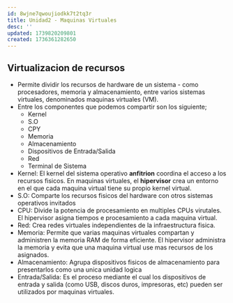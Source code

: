```yaml
---
id: 8wjne7qwoujiodkk7t2tq3r
title: Unidad2 - Maquinas Virtuales
desc: ''
updated: 1739820209801
created: 1736361282650
---
```

## Virtualizacion de recursos
- Permite dividir los recursos de hardware de un sistema - como procesadores, memoria y almacenamiento, entre varios sistemas virtuales, denominados maquinas virtuales (VM).
- Entre los componentes que podemos compartir son los siguiente;
  - Kernel
  - S.O
  - CPY
  - Memoria
  - Almacenamiento
  - Dispositivos de Entrada/Salida
  - Red
  - Terminal de Sistema
- Kernel: El kernel del sistema operativo **anfitrion** coordina el acceso a los recursos fisicos. En maquinas virtuales, el **hipervisor** crea un entorno en el que cada maquina virtual tiene su propio kernel virtual.
- S.O: Comparte los recursos fisicos del hardware con otros sistemas operativos invitados
- CPU: Divide la potencia de procesamiento en multiples CPUs virutales. El hipervisor asigna tiempos e procesamiento a cada maquina virtual.
- Red: Crea redes virtuales independientes de la infraestructura fisica.
- Memoria: Permite que varias maquinas virtuales compartan y administren la memoria RAM de forma eficiente. El hipervisor administra la memoria y evita que una maquina virtual use mas recursos de los asignados.
- Almacenamiento: Agrupa dispositivos fisicos de almacenamiento para presentarlos como una unica unidad logica
- Entrada/Salida: Es el proceso mediante el cual los dispositivos de entrada y salida (como USB, discos duros, impresoras, etc) pueden ser utilizados por maquinas virtuales.
